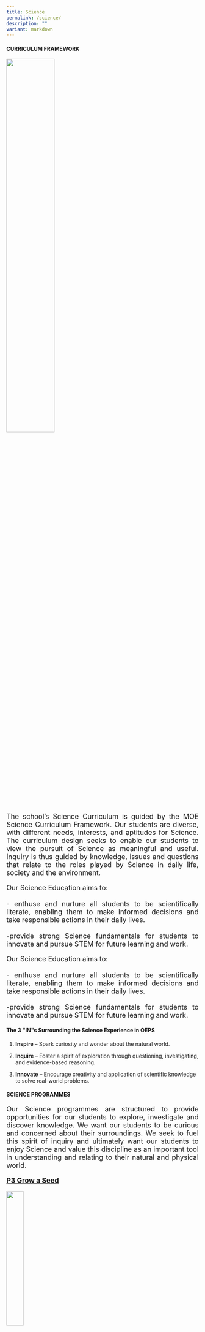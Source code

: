 ```yaml
---
title: Science
permalink: /science/
description: ""
variant: markdown
---
```

<h4><strong>CURRICULUM FRAMEWORK</strong></h4>
<img style="width: 50%;" src="/images/Science/frame.jpg">

<p style="font-size:18px;" align="justify">The school’s Science Curriculum is guided by the MOE Science Curriculum Framework. Our students are diverse, with different needs, interests, and aptitudes for Science. The curriculum design seeks to enable our students to view the pursuit of Science as meaningful and useful. Inquiry is thus guided by knowledge, issues and questions that relate to the roles played by Science in daily life, society and the environment.</p>
	
	
<p style="font-size:18px;" align="justify">Our Science Education aims to:<br><br>- enthuse and nurture all students to be scientifically literate, enabling them to make informed decisions and take responsible actions in their daily lives.<br>
<br>-provide strong Science fundamentals for students to innovate and pursue STEM for future learning and work.</p>

<p style="font-size:18px;" align="justify">Our Science Education aims to:<br><br>- enthuse and nurture all students to be scientifically literate, enabling them to make informed decisions and take responsible actions in their daily lives.<br>
<br>-provide strong Science fundamentals for students to innovate and pursue STEM for future learning and work.</p>

<h4><b>   The 3 "IN"s Surrounding the Science Experience in OEPS</b></h4>

<p style="font-size:18px;" align="justify">   

1. <b>Inspire</b> – Spark curiosity and wonder about the natural world.

2. <b>Inquire</b> – Foster a spirit of exploration through questioning, investigating, and evidence-based reasoning.

3. <b>Innovate</b> – Encourage creativity and application of scientific knowledge to solve real-world problems.</p>

<h4><b>SCIENCE PROGRAMMES</b></h4>

<p style="font-size:18px;" align="justify">   
Our Science programmes are structured to provide opportunities for our students to explore, investigate and discover knowledge. We want our students to be curious and concerned about their surroundings. We seek to fuel this spirit of inquiry and ultimately want our students to enjoy Science and value this discipline as an important tool in understanding and relating to their natural and physical world.</p>

<p style="font-size:18px;" align="justify"><u><b>P3 Grow a Seed</b></u><br>
   
<img style="width: 30%;" src="/images/Science/seed.jpg"><br>
• Our Primary 3 students had a wonderful time deepening their understanding of plants through a hands-on activity—<b>growing their very own seed!</b> As part of the "Every Child a Seed" programme by NParks, each student received a plant starter kit to kickstart their planting journey.

• This meaningful experience allowed students to not only learn about the plant life cycle, but also to <b>appreciate the patience, care, and effort</b> required in nurturing a living thing. From planting the seeds to watching the first sprouts emerge, students experienced the challenges and the joy of growing a plant.

• It was a valuable opportunity to connect Science learning with real-life experiences —fostering responsibility, curiosity, and a deeper appreciation for nature.</p>

<p style="font-size:18px;" align="justify"><u><b>P3 Grow a Mealworm Beetle</b></u><br>   

<img style="width: 10 0%;" src="/images/Science/worm.jpg"><br>
• Our Primary 3 students had a hands-on opportunity to explore the topic of <b>Life Cycles of Animals</b> by growing their very own mealworm beetles. Throughout this learning experience, students observed the complete metamorphosis of the mealworm—from <b>larva to pupa, and finally to adult beetle.</b>

• They were excited to witness each stage up close, with many expressing amazement at the transformation process. This real-life observation deepened their understanding of life cycles and sparked meaningful conversations with their peers as they shared their observations and discoveries.

• It was a fun and engaging way to nurture curiosity and bring Science learning to life!
	
	
</p>

<h4><b>SCIENCE LEARNING JOURNEYS</b></h4>


<p style="font-size:18px;" align="justify"><u><b>P3 Learning Journey to the Zoo</b></u><br></p>
<img style="width: 80%;" src="/images/Science/zoo1.jpg"><br>
<img style="width: 80%;" src="/images/Science/zoo2.jpg"><br>
<img style="width: 80%;" src="/images/Science/zoo3.jpg"><br>

<p style="font-size:18px;" align="justify"><u><b>P4 Biodiversity Learning Journey to Botanic Garden</b></u><br><br>   
<img style="width: 80%;" src="/images/Science/bio1.jpg"><br>• Students explored the Singapore Botanic Gardens and experienced learning in nature! During the journey, they discovered how plants are classified and studied different plant parts and their functions. They compared flowering and non-flowering plants, and observed mosses, ferns, fungi, and water plants up close.<br><br><img style="width: 80%;" src="/images/Science/bio2.jpg"><br>• Through hands-on exploration, students also examined different types of leaves and applied what they had learnt in class in a real-life setting. This immersive experience strengthened their understanding of the natural world and developed their observation and classification skills.</p>
<img style="width: 80%;" src="/images/Science/bio3.jpg">
